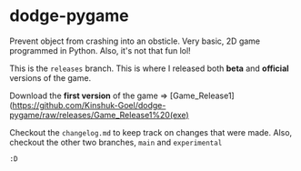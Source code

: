 # dodge-pygame
Prevent object from crashing into an obsticle. Very basic, 2D game programmed in Python. Also, it's not that fun lol!

This is the `releases` branch. This is where I released both **beta** and **official** versions of the game.

Download the **first version** of the game => [Game_Release1](https://github.com/Kinshuk-Goel/dodge-pygame/raw/releases/Game_Release1%20(exe)

Checkout the `changelog.md` to keep track on changes that were made. Also, checkout the other two branches, `main` and `experimental`

`:D` 
